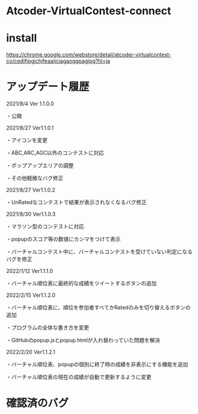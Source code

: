 # Atcoder-VirtualContest-connect

# install
https://chrome.google.com/webstore/detail/atcoder-virtualcontest-co/cedjfjpgichjfeaaijciagaoggpagipg?hl=ja

# アップデート履歴
2021/8/4 Ver 1.1.0.0

 ・公開

2021/8/27 Ver1.1.0.1

 ・アイコンを変更

 ・ABC,ARC,AGC以外のコンテストに対応
 
 ・ポップアップエリアの調整
 
 ・その他軽微なバグ修正
 
2021/8/27 Ver1.1.0.2
 
 ・UnRatedなコンテストで結果が表示されなくなるバグ修正
 
2021/8/30 Ver1.1.0.3

 ・マラソン型のコンテストに対応
 
 ・popupのスコア等の数値にカンマをつけて表示
 
 ・バーチャルコンテスト中に、バーチャルコンテストを受けていない判定になるバグを修正
 
2022/1/12 Ver1.1.1.0

 ・バーチャル順位表に最終的な成績をツイートするボタンの追加
 
 2022/2/15 Ver1.1.2.0
 
 ・バーチャル順位表に、順位を参加者すべてかRatedのみを切り替えるボタンの追加
 
 ・プログラムの全体な書き方を変更
 
 ・GitHubのpopup.jsとpopup.htmlが入れ替わっていた問題を解決
 
 2022/2/20 Ver1.1.2.1
 
 ・バーチャル順位表、popupの個別に終了時の成績を非表示にする機能を追加
 
 ・バーチャル順位表の現在の成績が自動で更新するように変更
 

# 確認済のバグ
